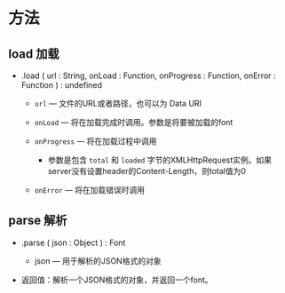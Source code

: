 # 方法

## load 加载

+ .load ( url : String, onLoad : Function, onProgress : Function, onError : Function ) : undefined
  + `url` — 文件的URL或者路径，也可以为 Data URI
  + `onLoad` — 将在加载完成时调用。参数是将要被加载的font
  + `onProgress` — 将在加载过程中调用

    + 参数是包含 `total` 和 `loaded` 字节的XMLHttpRequest实例。如果server没有设置header的Content-Length，则total值为0

  + `onError` — 将在加载错误时调用

## parse 解析

+ .parse ( json : Object ) : Font

  + json — 用于解析的JSON格式的对象

+ 返回值：解析一个JSON格式的对象，并返回一个font。
